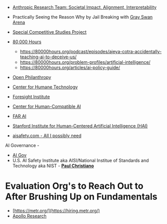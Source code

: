 * [Anthropic Research Team: Societal Impact, Alignment, Interpretability](https://www.anthropic.com/research)


* Practically Seeing the Reason Why by Jail Breaking with [Gray Swan Arena](https://app.grayswan.ai/arena)

* [Special Competitive Studies Project](https://www.scsp.ai/)
* [80,000 Hours](https://80000hours.org)
  * https://80000hours.org/podcast/episodes/ajeya-cotra-accidentally-teaching-ai-to-deceive-us/
  * https://80000hours.org/problem-profiles/artificial-intelligence/
  * https://80000hours.org/articles/ai-policy-guide/
* [Open Philanthropy](https://www.openphilanthropy.org/)
* [Center for Humane Technology](https://www.humanetech.com/)
* [Foresight Institute](https://foresight.org/technologies/secure-ai/)
* [Center for Human-Compatible AI](https://humancompatible.ai/about/)
* [FAR AI](https://www.youtube.com/@FARAIResearch/videos)
* [Stanford Institute for Human-Centered Artificial Intelligence (HAI)](https://hai.stanford.edu/)

* [aisafety.com - All I possibly need](https://www.aisafety.com/map)

AI Governance -
* [AI Gov](https://aigov.world/)
* U.S. AI Safety Institute aka AISI/National Institue of Standards and Technology aka NIST - **[Paul Christiano](https://www.linkedin.com/in/paul-christiano-5089211bb/)**

# Evaluation Org's to Reach Out to After Brushing Up on Fundamentals

* [https://metr.org/](https://hiring.metr.org/)
* [Apollo Research](https://www.apolloresearch.ai/)
